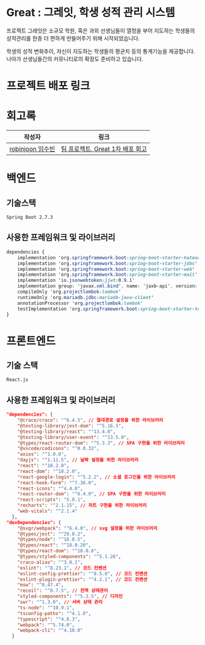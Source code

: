 # Great : 그레잇, 학생 성적 관리 시스템

프로젝트 그레잇은 소규모 학원, 혹은 과외 선생님들이 열정을 부어 지도하는 학생들의 성적관리를 한층 더 편하게 만들어주기 위해 시작되었습니다. 

학생의 성적 변화추이, 자신이 지도하는 학생들의 평균치 등의 통계기능을 제공합니다. 나아가 선생님들간의 커뮤니티로의 확장도 준비하고 있습니다.

# 프로젝트 배포 링크


# 회고록
작성자 | 링크
----- | ----
[robinjoon 임수빈](https://github.com/robinjoon) | [팀 프로젝트, Great 1차 배포 회고](https://url.kr/n35z9j)

# 백엔드

## 기술스택

`Spring Boot 2.7.3`

## 사용한 프레임워크 및 라이브러리

```css
dependencies {
	implementation 'org.springframework.boot:spring-boot-starter-hateoas'
	implementation 'org.springframework.boot:spring-boot-starter-jdbc'
	implementation 'org.springframework.boot:spring-boot-starter-web'
	implementation 'org.springframework.boot:spring-boot-starter-mail'
	implementation 'io.jsonwebtoken:jjwt:0.9.1'
	implementation group: 'javax.xml.bind', name: 'jaxb-api', version: '2.3.1'
	compileOnly 'org.projectlombok:lombok'
	runtimeOnly 'org.mariadb.jdbc:mariadb-java-client'
	annotationProcessor 'org.projectlombok:lombok'
	testImplementation 'org.springframework.boot:spring-boot-starter-test'
}
```

# 프론트엔드

## 기술 스택

`React.js`

## 사용한 프레임워크 및 라이브러리

```json
"dependencies": {
    "@craco/craco": "^6.4.5", // 절대경로 설정을 위한 라이브러리
    "@testing-library/jest-dom": "^5.16.5",
    "@testing-library/react": "^13.4.0",
    "@testing-library/user-event": "^13.5.0",
    "@types/react-router-dom": "^5.3.3", // SPA 구현을 위한 라이브러리
    "@vscode/codicons": "^0.0.32",
    "axios": "^1.0.0", 
    "dayjs": "^1.11.5", // 날짜 설정을 위한 라이브러리
    "react": "^18.2.0",
    "react-dom": "^18.2.0",
    "react-google-login": "^5.2.2", // 소셜 로그인을 위한 라이브러리
    "react-hook-form": "^7.36.0",
    "react-icons": "^4.4.0",
    "react-router-dom": "^6.4.0", // SPA 구현을 위한 라이브러리
    "react-scripts": "5.0.1",
    "recharts": "^2.1.15", // 차트 구현을 위한 라이브러리
    "web-vitals": "^2.1.4"
  },
"devDependencies": {
    "@svgr/webpack": "^6.4.0", // svg 설정을 위한 라이브러리
    "@types/jest": "^29.0.2",
    "@types/node": "^18.8.5",
    "@types/react": "^18.0.20",
    "@types/react-dom": "^18.0.6",
    "@types/styled-components": "^5.1.26",
    "craco-alias": "^3.0.1",
    "eslint": "^8.23.1", // 코드 컨벤션
    "eslint-config-prettier": "^8.5.0", // 코드 컨벤션
    "eslint-plugin-prettier": "^4.2.1", // 코드 컨벤션
    "msw": "^0.47.4",
    "recoil": "^0.7.5", // 전역 상태관리
    "styled-components": "^5.3.5", // 디자인
    "swr": "^1.3.0", // 서버 상태 관리
    "ts-node": "^10.9.1",
    "tsconfig-paths": "^4.1.0",
    "typescript": "^4.8.3",
    "webpack": "^5.74.0",
    "webpack-cli": "^4.10.0"
  }
```
